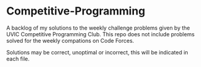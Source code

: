 # Competitive-Programming

A backlog of my solutions to the weekly challenge problems given by the UVIC Competitive Programming Club.
This repo does not include problems solved for the weekly compations on Code Forces.

Solutions may be correct, unoptimal or incorrect, this will be indicated in each file.
